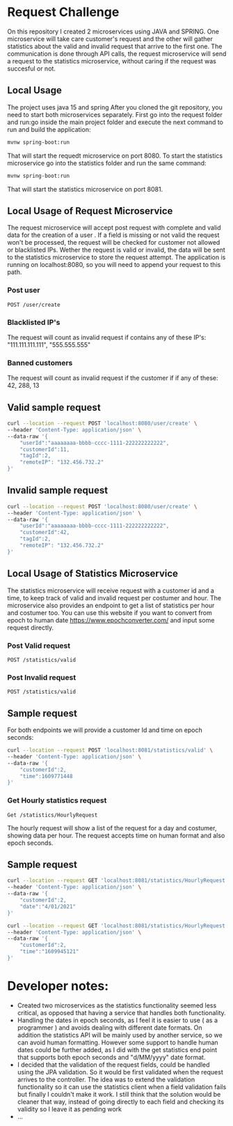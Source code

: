 # Request Challenge

On this repository I created 2 microservices using JAVA and SPRING. One microservice will take care customer's
request and the other will gather statistics about the valid and invalid request that arrive to the first one.
The communication is done through API calls, the request microservice will send a request to the statistics 
microservice, without caring if the request was succesful or not. 

## Local Usage

The project uses java 15 and spring After you cloned the git repository, you need to start both microservices separately.
First go into the request folder and run:go inside the main project folder and execute the next command to run and build
the application: 

```bash
mvnw spring-boot:run
```
That will start the requedt microservice on port 8080. To start the statistics microservice go into the statistics folder
and run the same command: 
```bash
mvnw spring-boot:run
```

That will start the statistics microservice on port 8081.

## Local Usage of Request Microservice
The request microservice will accept post request with complete and valid data for the creation of a user . If a field is missing
or not valid the request won't be processed, the request will be checked for customer not allowed or blacklisted IPs. Wether the
request is valid or invalid, the data will be sent to the statistics microservice to store the request attempt.
The application is running on localhost:8080, so you will need to append your request to this path. 

### Post user

`POST /user/create`

### Blacklisted IP's
The request will count as invalid request if contains any of these IP's: "111.111.111.111", "555.555.555"


### Banned customers
The request will count as invalid request if the customer if if any of these: 42, 288, 13

## Valid sample request
```bash
curl --location --request POST 'localhost:8080/user/create' \
--header 'Content-Type: application/json' \
--data-raw '{
    "userId":"aaaaaaaa-bbbb-cccc-1111-222222222222",
    "customerId":11,
    "tagId":2,
    "remoteIP": "132.456.732.2"
}'
```
## Invalid sample request
```bash
curl --location --request POST 'localhost:8080/user/create' \
--header 'Content-Type: application/json' \
--data-raw '{
    "userId":"aaaaaaaa-bbbb-cccc-1111-222222222222",
    "customerId":42,
    "tagId":2,
    "remoteIP": "132.456.732.2"
}'
```

## Local Usage of Statistics Microservice

The statistics microservice will receive request with a customer id and a time, to keep track of valid
and invalid request per costumer and hour. The microservice also provides an endpoint to get a list of
statistics per hour and costumer too. You can use this website if you want to convert from epoch to human
date https://www.epochconverter.com/ and input some request directly.

### Post Valid request
`POST /statistics/valid`

### Post Invalid request
`POST /statistics/valid`

## Sample request
For both endpoints we will provide a customer Id and time on epoch seconds:

```bash
curl --location --request POST 'localhost:8081/statistics/valid' \
--header 'Content-Type: application/json' \
--data-raw '{
    "customerId":2,
    "time":1609771448
}'
```


### Get Hourly statistics request
`Get /statistics/HourlyRequest`

The hourly request will show a list of the request for a day  and costumer, showing data per hour. The request
accepts time on human format and also epoch seconds.

## Sample request 


```bash
curl --location --request GET 'localhost:8081/statistics/HourlyRequest' \
--header 'Content-Type: application/json' \
--data-raw '{
    "customerId":2,
    "date":"4/01/2021"
}'
```


```bash
curl --location --request GET 'localhost:8081/statistics/HourlyRequest' \
--header 'Content-Type: application/json' \
--data-raw '{
    "customerId":2,
    "time":"1609945121"
}'
```

# Developer notes:

 * Created two microservices as the statistics functionality seemed less critical, as opposed that having a service
 that handles both functionality.
 * Handling the dates in epoch seconds, as I feel it is easier to use ( as a programmer ) and avoids dealing
 with different date formats. On addition the statistics API will be mainly used by another service, so we can avoid 
 human formatting. However some support to handle human dates could be further added, as I did with the get statistics
 end point that supports both epoch seconds and "d/MM/yyyy" date format.
 * I decided that the validation of the request fields, could be handled using the JPA validation. So it would be first
 validated when the request arrives to the controller. The idea was to extend the validation functionality so it can use
 the statistics client when a field validation fails but finally I couldn't make it work. I still think that the solution
 would be cleaner that way, instead of going directly to each field and checking its validity so I leave it as pending
 work
 * ...
